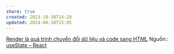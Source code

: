 ```yaml
---
share: true
created: 2023-10-30T14:29
updated: 2024-08-18T15:05
---
```

[Render là quá trình chuyển đổi dữ liệu và code sang HTML](../../Component,%20render,%20JSX/Render%20l%C3%A0%20qu%C3%A1%20tr%C3%ACnh%20chuy%E1%BB%83n%20%C4%91%E1%BB%95i%20d%E1%BB%AF%20li%E1%BB%87u%20v%C3%A0%20code%20sang%20HTML.md)
Nguồn:: [useState – React](https://react.dev/reference/react/useState#usestate)
